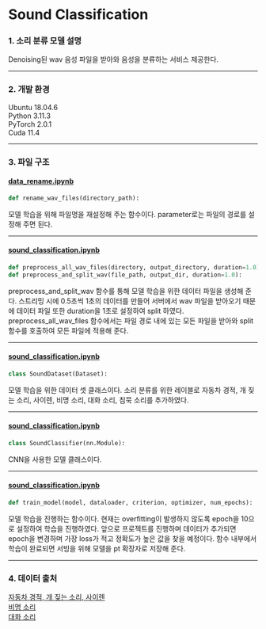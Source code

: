 # Sound Classification

### 1. 소리 분류 모델 설명

Denoising된 wav 음성 파일을 받아와 음성을 분류하는 서비스 제공한다.

---

### 2. 개발 환경

Ubuntu 18.04.6  
Python 3.11.3  
PyTorch 2.0.1  
Cuda 11.4

---

### 3. 파일 구조

#### [data_rename.ipynb](https://github.com/KOBOT-BOARD12/seeyoursound-model-serving/blob/sound-classification/sound_classification/data_rename.ipynb)

```python
def rename_wav_files(directory_path):
```

모델 학습을 위해 파일명을 재설정해 주는 함수이다. parameter로는 파일의 경로를 설정해 주면 된다.

---

#### [sound_classification.ipynb](https://github.com/KOBOT-BOARD12/seeyoursound-model-serving/blob/sound-classification/sound_classification/sound_classification.ipynb)

####

```python
def preprocess_all_wav_files(directory, output_directory, duration=1.0):
def preprocess_and_split_wav(file_path, output_dir, duration=1.0):
```

preprocess_and_split_wav 함수를 통해 모델 학습을 위한 데이터 파일을 생성해 준다. 스트리밍 시에 0.5초씩 1초의 데이터를 만들어 서버에서 wav 파일을 받아오기 때문에 데이터 파일 또한 duration을 1초로 설정하여 split 하였다. preprocess_all_wav_files 함수에서는 파일 경로 내에 있는 모든 파일을 받아와 split 함수를 호출하여 모든 파일에 적용해 준다.

---

#### [sound_classification.ipynb](https://github.com/KOBOT-BOARD12/seeyoursound-model-serving/blob/sound-classification/sound_classification/sound_classification.ipynb)

####

```python
class SoundDataset(Dataset):
```
모델 학습을 위한 데이터 셋 클래스이다. 소리 분류를 위한 레이블로 자동차 경적, 개 짖는 소리, 사이렌, 비명 소리, 대화 소리, 침묵 소리를 추가하였다.

---

#### [sound_classification.ipynb](https://github.com/KOBOT-BOARD12/seeyoursound-model-serving/blob/sound-classification/sound_classification/sound_classification.ipynb)

####

```python
class SoundClassifier(nn.Module):
```

CNN을 사용한 모델 클래스이다.

---

#### [sound_classification.ipynb](https://github.com/KOBOT-BOARD12/seeyoursound-model-serving/blob/sound-classification/sound_classification/sound_classification.ipynb)

####

```python
def train_model(model, dataloader, criterion, optimizer, num_epochs):
```

모델 학습을 진행하는 함수이다. 현재는 overfitting이 발생하지 않도록 epoch을 10으로 설정하여 학습을 진행하였다. 앞으로 프로젝트를 진행하며 데이터가 추가되면 epoch을 변경하며 가장 loss가 적고 정확도가 높은 값을 찾을 예정이다. 함수 내부에서 학습이 완료되면 서빙을 위해 모델을 pt 확장자로 저장해 준다.

---

### 4. 데이터 출처

[자동차 경적, 개 짖는 소리, 사이렌](https://www.aihub.or.kr/aihubdata/data/view.do?currMenu=115&topMenu=100&aihubDataSe=realm&dataSetSn=585)  
[비명 소리](https://zenodo.org/record/4844825#.YNv3h-gzZPY)  
[대화 소리](https://www.aihub.or.kr/aihubdata/data/view.do?currMenu=115&topMenu=100&aihubDataSe=realm&dataSetSn=568)

